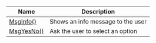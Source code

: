 | Name  | Description |
| ------------- | ------------- |
| [MsgInfo()](MsgInfo_function) | Shows an info message to the user |
| [MsgYesNo()](MsgYesNo_function)  | Ask the user to select an option |